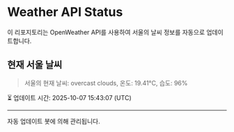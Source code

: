 
# Weather API Status

이 리포지토리는 OpenWeather API를 사용하여 서울의 날씨 정보를 자동으로 업데이트합니다.

## 현재 서울 날씨
> 서울의 현재 날씨: overcast clouds, 온도: 19.41°C, 습도: 96%

⏳ 업데이트 시간: 2025-10-07 15:43:07 (UTC)

---
자동 업데이트 봇에 의해 관리됩니다.

